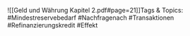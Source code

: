 
![[Geld und Währung Kapitel 2.pdf#page=21]]Tags & Topics:
   #Mindestreservebedarf
   #Nachfragenach
   #Transaktionen
   #Refinanzierungskredit
   #Effekt